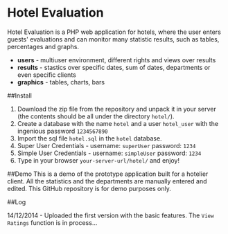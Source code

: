 Hotel Evaluation
=======

Hotel Evaluation is a PHP web application for hotels, where the user enters guests' evaluations and can monitor many statistic results, such as tables, percentages and graphs.

* **users** - multiuser environment, different rights and views over results
* **results** - stastics over specific dates, sum of dates, departments or even specific clients
* **graphics** - tables, charts, bars

##Install
1. Download the zip file from the repository and unpack it in your server (the contents should be all under the directory `hotel/`).
2. Create a database with the name `hotel` and a user `hotel_user` with the ingenious password `1234567890`
3. Import the sql file `hotel.sql` in the `hotel` database.
4. Super User Credentials - username: `superUser` password: `1234`
5. Simple User Credentials - username: `simpleUser` password: `1234`
6. Type in your browser `your-server-url/hotel/` and enjoy!

##Demo
This is a demo of the prototype application built for a hotelier client. All the statistics and the departments are manually entered and edited. This GitHub repository is for demo purposes only.

##Log

14/12/2014 - Uploaded the first version with the basic features. The `View Ratings` function is in process...
